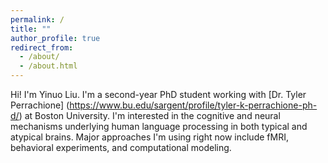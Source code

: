 ```yaml
---
permalink: /
title: ""
author_profile: true
redirect_from: 
  - /about/
  - /about.html
---
```


Hi! I'm Yinuo Liu. I'm a second-year PhD student working with [Dr. Tyler Perrachione] (https://www.bu.edu/sargent/profile/tyler-k-perrachione-ph-d/) at Boston University. I'm interested in the cognitive and neural mechanisms underlying human language processing in both typical and atypical brains. Major approaches I'm using right now include fMRI, behavioral experiments, and computational modeling.
